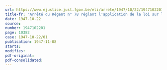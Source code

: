 ```yaml
---
url: https://www.ejustice.just.fgov.be/eli/arrete/1947/10/22/1947102201/justel
title-fr: "Arrêté du Régent n° 78 réglant l'application de la loi sur les pensions de réparation en ce qui concerne les indemnités spéciales pour l'aide d'une tierce personne"
date: 1947-10-22
source:
number: 1947102201
page: 10382
case: 1947-10-22/01
publication: 1947-11-08
starts:
modifies:
pdf-original:
pdf-consolidated:
---
```



